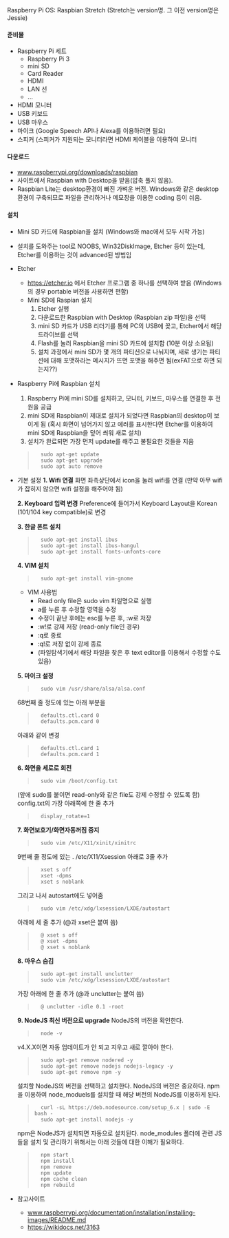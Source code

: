 Raspberry Pi
OS: Raspbian Stretch (Stretch는 version명. 그 이전 version명은 Jessie)

#### 준비물
- Raspberry Pi 세트
	- Raspberry Pi 3
	- mini SD
	- Card Reader
	- HDMI
	- LAN 선
	- ...
- HDMI 모니터
- USB 키보드
- USB 마우스
- 마이크 (Google Speech API나 Alexa를 이용하려면 필요)
- 스피커 (스피커가 지원되는 모니터라면 HDMI 케이블을 이용하여 모니터

#### 다운로드
- www.raspberrypi.org/downloads/raspbian
- 사이트에서 Raspbian with Desktop을 받음(압축 풀지 않음).
- Raspbian Lite는 desktop환경이 빠진 가벼운 버전. Windows와 같은 desktop환경이 구축되므로 파일을 관리하거나 메모장을 이용한 coding 등이 쉬움.

#### 설치
- Mini SD 카드에 Raspbian을 설치 (Windows와 mac에서 모두 시작 가능)
- 설치를 도와주는 tool로 NOOBS, Win32DiskImage, Etcher 등이 있는데, Etcher를 이용하는 것이 advanced된 방법임
- Etcher
	- https://etcher.io 에서 Etcher 프로그램 중 하나를 선택하여 받음 (Windows의 경우 portable 버전을 사용하면 편함)
	- Mini SD에 Raspian 설치
		1. Etcher 실행
		1. 다운로드한 Raspbian with Desktop (Raspbian zip 파일)을 선택 
		1. mini SD 카드가 USB 리더기를 통해 PC의 USB에 꽂고, Etcher에서 해당 드라이브를 선택
		1. Flash를 눌러 Raspbian을 mini SD 카드에 설치함 (10분 이상 소요됨)
		1. 설치 과정에서 mini SD가 몇 개의 파티션으로 나눠지며, 새로 생기는 파티션에 대해 포맷하라는 메시지가 뜨면 포맷을 해주면 됨(exFAT으로 하면 되는지??)
- Raspberry Pi에 Raspbian 설치
	1. Raspberry Pi에 mini SD를 설치하고, 모니터, 키보드, 마우스를 연결한 후 전원을 공급
	1. mini SD에 Raspbian이 제대로 설치가 되었다면 Raspbian의 desktop이 보이게 됨 (혹시 화면이 넘어가지 않고 에러를 표시한다면 Etcher를 이용하여 mini SD에 Raspbian을 덮어 씌워 새로 설치)
	1. 설치가 완료되면 가장 먼저 update를 해주고 불필요한 것들을 지움
	>		sudo apt-get update
	>		sudo apt-get upgrade
	>		sudo apt auto remove
- 기본 설정
	**1. Wifi 연결**
	화면 좌측상단에서 icon을 눌러 wifi를 연결 (만약 아무 wifi가 잡히지 않으면 wifi 설정을 해주어야 됨)
	>		

	**2. Keyboard 입력 변경**
	Preference에 들어가서 Keyboard Layout을 Korean (101/104 key compatible)로 변경

	**3. 한글 폰트 설치**
	>		sudo apt-get install ibus
	>		sudo apt-get install ibus-hangul
	>		sudo apt-get install fonts-unfonts-core

	**4. VIM 설치**
	>		sudo apt-get install vim-gnome
	- VIM 사용법
		- Read only file은 sudo vim 파일명으로 실행
		- a를 누른 후 수정할 영역을 수정
		- 수정이 끝난 후에는 esc를 누른 후, :w로 저장
		- :w!로 강제 저장 (read-only file인 경우)
		- :q로 종료
		- :q!로 저장 없이 강제 종료
		- (파일탐색기에서 해당 파일을 찾은 후 text editor를 이용해서 수정할 수도 있음)

	**5. 마이크 설정**
	>		sudo vim /usr/share/alsa/alsa.conf
	68번째 줄 정도에 있는 아래 부분을
	>		defaults.ctl.card 0
	>		defaults.pcm.card 0
	아래와 같이 변경
	>		defaults.ctl.card 1
	>		defaults.pcm.card 1
	
	**6. 화면을 세로로 회전**
	> 		sudo vim /boot/config.txt
	(앞에 sudo를 붙이면 read-only와 같은 file도 강제 수정할 수 있도록 함)
	config.txt의 가장 아래쪽에 한 줄 추가
	>		display_rotate=1

	**7. 화면보호기/화면자동꺼짐 중지**
	>		sudo vim /etc/X11/xinit/xinitrc
 	9번째 줄 정도에 있는 . /etc/X11/Xsession 아래로 3줄 추가
	>		xset s off
	>		xset -dpms
	>		xset s noblank

	그리고 나서 autostart에도 넣어줌
	>		sudo vim /etc/xdg/lxsession/LXDE/autostart
	아래에 세 줄 추가 (@과 xset은 붙여 씀)
	>		@ xset s off
	>		@ xset -dpms
	>		@ xset s noblank

	**8. 마우스 숨김**
	>		sudo apt-get install unclutter
	>		sudo vim /etc/xdg/lxsession/LXDE/autostart
	가장 아래에 한 줄 추가 (@과 unclutter는 붙여 씀)
	>		@ unclutter -idle 0.1 -root

	**9. NodeJS 최신 버전으로 upgrade**
	NodeJS의 버전을 확인한다.
	>		node -v

	v4.X.X이면 자동 업데이트가 안 되고 지우고 새로 깔아야 한다.
	>		sudo apt-get remove nodered -y
	>		sudo apt-get remove nodejs nodejs-legacy -y
	>		sudo apt-get remove npm -y

	설치할 NodeJS의 버전을 선택하고 설치한다. NodeJS의 버전은 중요하다. npm을 이용하여 node_moduels를 설치할 때 해당 버전의 NodeJS를 이용하게 된다.
	>		curl -sL https://deb.nodesource.com/setup_6.x | sudo -E bash -
	>		sudo apt-get install nodejs -y

	npm은 NodeJS가 설치되면 자동으로 설치된다. node_modules 폴더에 관련 JS들을 설치 및 관리하기 위해서는 아래 것들에 대한 이해가 필요하다.
	>		npm start
	>		npm install
	>		npm remove
	>		npm update
	>		npm cache clean
	>		npm rebuild 

- 참고사이트
	- www.raspberrypi.org/documentation/installation/installing-images/README.md
	- https://wikidocs.net/3163
